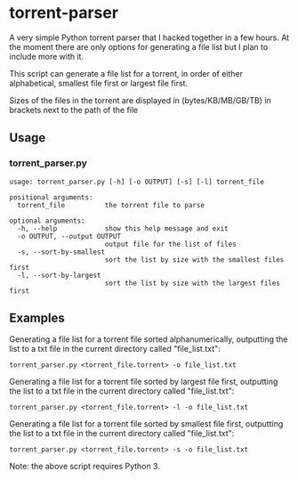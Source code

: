 # torrent-parser
A very simple Python torrent parser that I hacked together in a few hours. At the moment there are only options for generating a file list but I plan to include more with it.

This script can generate a file list for a torrent, in order of either alphabetical, smallest file first or largest file first.

Sizes of the files in the torrent are displayed in (bytes/KB/MB/GB/TB) in brackets next to the path of the file 

## Usage
### torrent_parser.py
```
usage: torrent_parser.py [-h] [-o OUTPUT] [-s] [-l] torrent_file

positional arguments:
  torrent_file          the torrent file to parse

optional arguments:
  -h, --help            show this help message and exit
  -o OUTPUT, --output OUTPUT
                        output file for the list of files
  -s, --sort-by-smallest
                        sort the list by size with the smallest files first
  -l, --sort-by-largest
                        sort the list by size with the largest files first
```

## Examples
Generating a file list for a torrent file sorted alphanumerically, outputting the list to a txt file in the current directory called "file_list.txt":
```
torrent_parser.py <torrent_file.torrent> -o file_list.txt
```
Generating a file list for a torrent file sorted by largest file first, outputting the list to a txt file in the current directory called "file_list.txt":
```
torrent_parser.py <torrent_file.torrent> -l -o file_list.txt
```
Generating a file list for a torrent file sorted by smallest file first, outputting the list to a txt file in the current directory called "file_list.txt":
```
torrent_parser.py <torrent_file.torrent> -s -o file_list.txt
```

Note: the above script requires Python 3.
